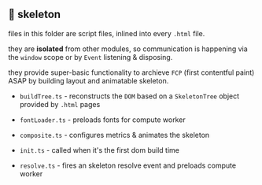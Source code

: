 ## 🩻 skeleton

files in this folder are script files, inlined into every `.html` file.

they are **isolated** from other modules, so communication is happening via the `window` scope or by `Event` listening & disposing.

they provide super-basic functionality to archieve `FCP` (first contentful paint) ASAP by building layout and animatable skeleton.

- `buildTree.ts` - reconstructs the `DOM` based on a `SkeletonTree` object provided by `.html` pages 

- `fontLoader.ts` - preloads fonts for compute worker

- `composite.ts` - configures metrics & animates the skeleton

- `init.ts` - called when it's the first dom build time

- `resolve.ts` - fires an skeleton resolve event and preloads compute worker
